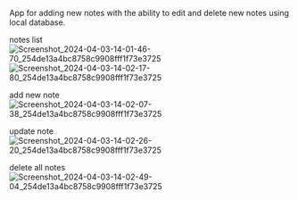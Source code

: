 App for adding new notes with the ability to edit and delete new notes using local database.

notes list
![Screenshot_2024-04-03-14-01-46-70_254de13a4bc8758c9908fff1f73e3725](https://github.com/swilam202/Notes/assets/123952365/ce05f733-313a-4a44-bad8-4cfc73b30a9f)
![Screenshot_2024-04-03-14-02-17-80_254de13a4bc8758c9908fff1f73e3725](https://github.com/swilam202/Notes/assets/123952365/d3a4ba2e-b043-467b-a7f5-45113001f795)

add new note
![Screenshot_2024-04-03-14-02-07-38_254de13a4bc8758c9908fff1f73e3725](https://github.com/swilam202/Notes/assets/123952365/250591f8-0b18-4d54-b5fa-c89563f4f138)

update note
![Screenshot_2024-04-03-14-02-26-20_254de13a4bc8758c9908fff1f73e3725](https://github.com/swilam202/Notes/assets/123952365/57744867-ff46-497f-b48f-e937e5a43d18)

delete all notes
![Screenshot_2024-04-03-14-02-49-04_254de13a4bc8758c9908fff1f73e3725](https://github.com/swilam202/Notes/assets/123952365/299cfe77-d173-47e9-abcb-05311ba3a002)

